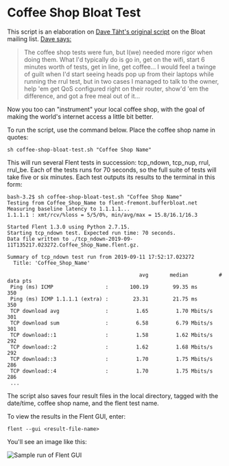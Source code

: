 # Coffee Shop Bloat Test

This script is an elaboration on [Dave Täht's original script](https://lists.bufferbloat.net/pipermail/bloat/2019-September/009336.html) on the Bloat mailing list.
[Dave says:](https://lists.bufferbloat.net/pipermail/bloat/2019-September/009332.html)

> The coffee shop tests were fun, but I(we) needed more rigor when doing them. What I'd typically do is go in,
get on the wifi, start 6 minutes worth of tests, get in line, get
coffee... I would feel a twinge of guilt when I'd
start seeing heads pop up from their laptops while running the rrul
test, but in two cases I managed to talk to
the owner, help 'em get QoS configured right on their router, show'd
'em the difference, and got a free meal out of it...

Now you too can "instrument" your local coffee shop, with the goal of making the world's internet access a little bit better. 

To run the script, use the command below. Place the coffee shop name in quotes:

`sh coffee-shop-bloat-test.sh "Coffee Shop Name"`

This will run several Flent tests in succession: tcp\_ndown, tcp\_nup, rrul, rrul\_be.
Each of the tests runs for 70 seconds, so the full suite of tests will take five or six minutes.
Each test outputs its results to the terminal in this form:

```
bash-3.2$ sh coffee-shop-bloat-test.sh "Coffee Shop Name"
Testing from Coffee_Shop_Name to flent-fremont.bufferbloat.net
Measuring baseline latency to 1.1.1.1...
1.1.1.1 : xmt/rcv/%loss = 5/5/0%, min/avg/max = 15.8/16.1/16.3

Started Flent 1.3.0 using Python 2.7.15.
Starting tcp_ndown test. Expected run time: 70 seconds.
Data file written to ./tcp_ndown-2019-09-11T135217.023272.Coffee_Shop_Name.flent.gz.

Summary of tcp_ndown test run from 2019-09-11 17:52:17.023272
  Title: 'Coffee_Shop_Name'

                                           avg       median          # data pts
 Ping (ms) ICMP                 :       100.19        99.35 ms              350
 Ping (ms) ICMP 1.1.1.1 (extra) :        23.31        21.75 ms              350
 TCP download avg               :         1.65         1.70 Mbits/s         301
 TCP download sum               :         6.58         6.79 Mbits/s         301
 TCP download::1                :         1.58         1.62 Mbits/s         292
 TCP download::2                :         1.62         1.68 Mbits/s         292
 TCP download::3                :         1.70         1.75 Mbits/s         286
 TCP download::4                :         1.70         1.75 Mbits/s         286
 ...
```

The script also saves four result files in the local directory, tagged with the date/time, coffee shop name, and the flent test name.

To view the results in the Flent GUI, enter:

`flent --gui <result-file-name>`


You'll see an image like this:

![Sample run of Flent GUI](https://i.imgur.com/kUI553T.jpg)
